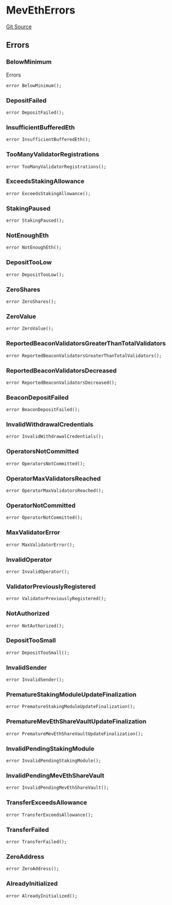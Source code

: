 # MevEthErrors
[Git Source](https://github.com/manifoldfinance/mevETH/blob/744c86166044c40a1c176b100f17322ace7974b4/src/interfaces/Errors.sol)


## Errors
### BelowMinimum
Errors


```solidity
error BelowMinimum();
```

### DepositFailed

```solidity
error DepositFailed();
```

### InsufficientBufferedEth

```solidity
error InsufficientBufferedEth();
```

### TooManyValidatorRegistrations

```solidity
error TooManyValidatorRegistrations();
```

### ExceedsStakingAllowance

```solidity
error ExceedsStakingAllowance();
```

### StakingPaused

```solidity
error StakingPaused();
```

### NotEnoughEth

```solidity
error NotEnoughEth();
```

### DepositTooLow

```solidity
error DepositTooLow();
```

### ZeroShares

```solidity
error ZeroShares();
```

### ZeroValue

```solidity
error ZeroValue();
```

### ReportedBeaconValidatorsGreaterThanTotalValidators

```solidity
error ReportedBeaconValidatorsGreaterThanTotalValidators();
```

### ReportedBeaconValidatorsDecreased

```solidity
error ReportedBeaconValidatorsDecreased();
```

### BeaconDepositFailed

```solidity
error BeaconDepositFailed();
```

### InvalidWithdrawalCredentials

```solidity
error InvalidWithdrawalCredentials();
```

### OperatorsNotCommitted

```solidity
error OperatorsNotCommitted();
```

### OperatorMaxValidatorsReached

```solidity
error OperatorMaxValidatorsReached();
```

### OperatorNotCommitted

```solidity
error OperatorNotCommitted();
```

### MaxValidatorError

```solidity
error MaxValidatorError();
```

### InvalidOperator

```solidity
error InvalidOperator();
```

### ValidatorPreviouslyRegistered

```solidity
error ValidatorPreviouslyRegistered();
```

### NotAuthorized

```solidity
error NotAuthorized();
```

### DepositTooSmall

```solidity
error DepositTooSmall();
```

### InvalidSender

```solidity
error InvalidSender();
```

### PrematureStakingModuleUpdateFinalization

```solidity
error PrematureStakingModuleUpdateFinalization();
```

### PrematureMevEthShareVaultUpdateFinalization

```solidity
error PrematureMevEthShareVaultUpdateFinalization();
```

### InvalidPendingStakingModule

```solidity
error InvalidPendingStakingModule();
```

### InvalidPendingMevEthShareVault

```solidity
error InvalidPendingMevEthShareVault();
```

### TransferExceedsAllowance

```solidity
error TransferExceedsAllowance();
```

### TransferFailed

```solidity
error TransferFailed();
```

### ZeroAddress

```solidity
error ZeroAddress();
```

### AlreadyInitialized

```solidity
error AlreadyInitialized();
```


